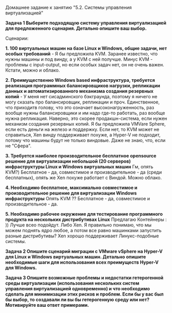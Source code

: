 Домашнее задание к занятию "5.2. Системы управления виртуализацией"

**Задача 1
Выберите подходящую систему управления виртуализацией для предложенного сценария. Детально опишите ваш выбор.**

Сценарии:


**1. 100 виртуальных машин на базе Linux и Windows, общие задачи, нет особых требований** - Я бы предложила KVM. Заранее известно, что нужны машины и под винду, а у KVM с ней получше. Минус KVM - проблемы с input-output, но если особых задач нет, он не очень важен. Кстати, можно и облако.

**2. Преимущественно Windows based инфраструктура, требуется реализация программных балансировщиков нагрузки, репликации данных и автоматизированного механизма создания резервных копий** - У меня нет сисадминского бэкграунда, поэтому я ничего не могу сказать про балансировщик, репликации и проч. Единственное, что приходитв голову, что это означает высоконагруженность, раз вообще нужны балансировщики и им надо где-то работать, раз вообще нужна репликация. Наверно, это скорее продакшн-система, если нужен механизм создания резервных копий. Я бы предложила VMVare Sphere, если есть деньги на железо и поддержку. Если нет, то KVM может не справиться, Xen винду поддерживает похуже, а Hyper-V не подходит, потому что машины будут не только виндовые. Даже не знаю, что, если не "Сфера".

**3. Требуется наиболее производительное бесплатное opensource решение для виртуализации небольшой (20 серверов) инфраструктуры Linux и Windows виртуальных машин** Гм, опять KVM?) Бесплатное - да, совместимое и производительное - да (среди бесплатных), опять же Xen похуже работает с Виндой. Можно облако.

**4. Необходимо бесплатное, максимально совместимое и производительное решение для виртуализации Windows инфраструктуры** Опять KVM ?? Бесплатное - да, совместимое и производительное - да.

**5. Необходимо рабочее окружение для тестирование программного продукта на нескольких дистрибутивах Linux** Предлагаю Контейнеры : )) Лучше всео подойдут. Либо Xen. Я правильно понимаю, что мы можем поднять ядро любое, а потом все равно машинками запустить разные дистрибутивы? Xen хорошо поддерживает Линукс-подобные системы.

**Задача 2
Опишите сценарий миграции с VMware vSphere на Hyper-V для Linux и Windows виртуальных машин. Детально опишите необходимые шаги для использования всех преимуществ Hyper-V для Windows.**

**Задача 3
Опишите возможные проблемы и недостатки гетерогенной среды виртуализации (использования нескольких систем управления виртуализацией одновременно) и что необходимо сделать для минимизации этих рисков и проблем. Если бы у вас был бы выбор, то создавали ли вы бы гетерогенную среду или нет? Мотивируйте ваш ответ примерами.**

